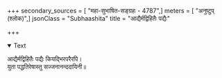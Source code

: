+++
secondary_sources = [ "महा-सुभाषित-सङ्ग्रहः - 4787",]
meters = [ "अनुष्टुप् (श्लोक)",]
jsonClass = "Subhaashita"
title = "आद्यैर्मद्विहितैः पद्यैः"

+++

<details open><summary>Text</summary>

आद्यैर्मद्विहितैः पद्यैः कियद्भिरपरैरपि।  
युता पद्धतिरेषास्तु सज्जनानन्ददायिनी॥
</details>
